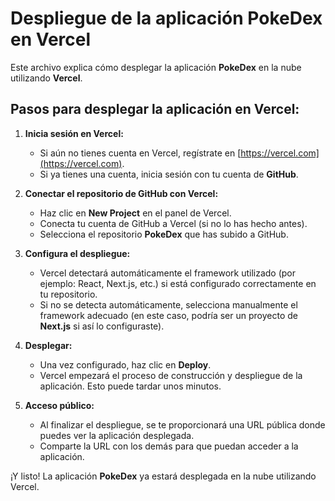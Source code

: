 # Despliegue de la aplicación PokeDex en Vercel

Este archivo explica cómo desplegar la aplicación **PokeDex** en la nube utilizando **Vercel**.

## Pasos para desplegar la aplicación en Vercel:

1. **Inicia sesión en Vercel:**
   - Si aún no tienes cuenta en Vercel, regístrate en [https://vercel.com](https://vercel.com).
   - Si ya tienes una cuenta, inicia sesión con tu cuenta de **GitHub**.

2. **Conectar el repositorio de GitHub con Vercel:**
   - Haz clic en **New Project** en el panel de Vercel.
   - Conecta tu cuenta de GitHub a Vercel (si no lo has hecho antes).
   - Selecciona el repositorio **PokeDex** que has subido a GitHub.

3. **Configura el despliegue:**
   - Vercel detectará automáticamente el framework utilizado (por ejemplo: React, Next.js, etc.) si está configurado correctamente en tu repositorio.
   - Si no se detecta automáticamente, selecciona manualmente el framework adecuado (en este caso, podría ser un proyecto de **Next.js** si así lo configuraste).

4. **Desplegar:**
   - Una vez configurado, haz clic en **Deploy**.
   - Vercel empezará el proceso de construcción y despliegue de la aplicación. Esto puede tardar unos minutos.

5. **Acceso público:**
   - Al finalizar el despliegue, se te proporcionará una URL pública donde puedes ver la aplicación desplegada.
   - Comparte la URL con los demás para que puedan acceder a la aplicación.

¡Y listo! La aplicación **PokeDex** ya estará desplegada en la nube utilizando Vercel.
